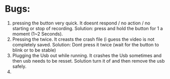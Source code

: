 # Bugs:
1. pressing the button very quick. It doesnt respond / no action / no starting or stop of recording. Solution: press and hold the button for 1 a moment (1~2 Seconds).
2. Pressing the twice. It creasts the crash file (i guess the video is not completely saved. Solution: Dont press it twice (wait for the button to blink or to be stable)
3. Plugging the Usb out while running. It crashes the Usb sometimes and then usb needs to be resset. Solution turn it of and then remove the usb safely.
4. 
